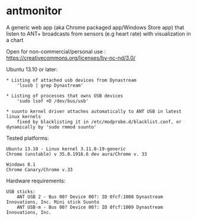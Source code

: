 antmonitor
==========

A generic web app (aka Chrome packaged app/Windows Store app) that listen to ANT+ broadcasts from sensors (e.g heart rate) with visualization in a chart

Open for non-commercial/personal use : https://creativecommons.org/licenses/by-nc-nd/3.0/

Ubuntu 13.10 or later:

    * Listing of attached usb devices from Dynastream
        'lsusb | grep Dynastream'

    * Listing of processes that owns USB devices
        'sudo lsof +D /dev/bus/usb'

    * suunto kernel driver attaches automatically to ANT USB in latest linux kernels
        fixed by blacklisting it in /etc/modprobe.d/blacklist.conf, or dynamically by 'sudo rmmod suunto'

Tested platforms:

    Ubuntu 13.10 - Linux kernel 3.11.0-19-generic
    Chrome (unstable) v 35.0.1916.6 dev aura/Chrome v. 33

    Windows 8.1
    Chrome Canary/Chrome v.33

Hardware requirements:

    USB sticks:
        ANT USB 2 - Bus 00? Device 00?: ID 0fcf:1008 Dynastream Innovations, Inc. Mini stick Suunto
        ANT USB-m - Bus 00? Device 00?: ID 0fcf:1009 Dynastream Innovations, Inc.


